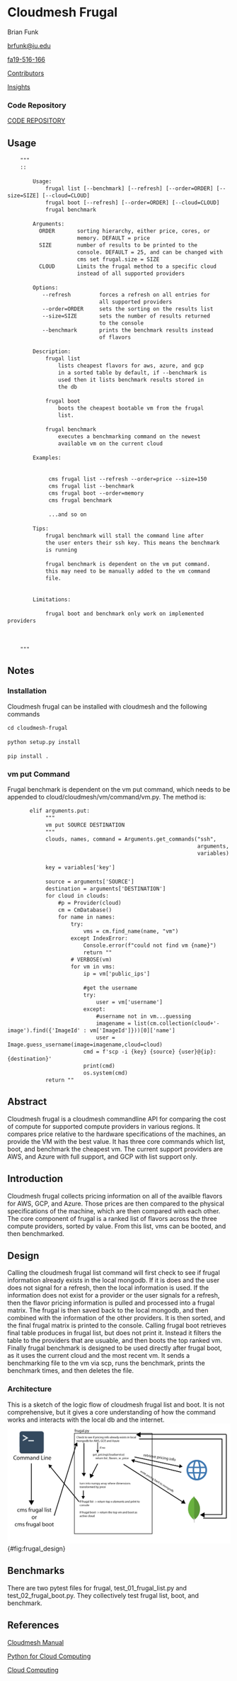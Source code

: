 # Cloudmesh Frugal

Brian Funk

brfunk@iu.edu

[fa19-516-166](https://github.com/cloudmesh-community/fa19-516-166)

[Contributors](https://github.com/cloudmesh-community/fa19-516-166/graphs/contributors)

[Insights](https://github.com/cloudmesh-community/fa19-516-166/pulse)

### Code Repository

[CODE REPOSITORY](https://github.com/cloudmesh/cloudmesh-frugal)

## Usage

        """
        ::

            Usage:
                frugal list [--benchmark] [--refresh] [--order=ORDER] [--size=SIZE] [--cloud=CLOUD]
                frugal boot [--refresh] [--order=ORDER] [--cloud=CLOUD]
                frugal benchmark

            Arguments:
              ORDER       sorting hierarchy, either price, cores, or
                          memory. DEFAULT = price
              SIZE        number of results to be printed to the
                          console. DEFAULT = 25, and can be changed with
                          cms set frugal.size = SIZE
              CLOUD       Limits the frugal method to a specific cloud
                          instead of all supported providers

            Options:
               --refresh         forces a refresh on all entries for
                                 all supported providers
               --order=ORDER     sets the sorting on the results list
               --size=SIZE       sets the number of results returned
                                 to the console
               --benchmark       prints the benchmark results instead
                                 of flavors

            Description:
                frugal list
                    lists cheapest flavors for aws, azure, and gcp
                    in a sorted table by default, if --benchmark is
                    used then it lists benchmark results stored in
                    the db

                frugal boot
                    boots the cheapest bootable vm from the frugal
                    list.

                frugal benchmark
                    executes a benchmarking command on the newest
                    available vm on the current cloud

            Examples:


                 cms frugal list --refresh --order=price --size=150
                 cms frugal list --benchmark
                 cms frugal boot --order=memory
                 cms frugal benchmark

                 ...and so on

            Tips:
                frugal benchmark will stall the command line after
                the user enters their ssh key. This means the benchmark
                is running

                frugal benchmark is dependent on the vm put command.
                this may need to be manually added to the vm command
                file.


            Limitations:

                frugal boot and benchmark only work on implemented providers



        """
        
## Notes

### Installation

Cloudmesh frugal can be installed with cloudmesh and the following commands

```
cd cloudmesh-frugal

python setup.py install

pip install .
```

### vm put Command

Frugal benchmark is dependent on the vm put command, which needs to be appended to cloud/cloudmesh/vm/command/vm.py. The method is:
```
       elif arguments.put:
            """
            vm put SOURCE DESTINATION
            """
            clouds, names, command = Arguments.get_commands("ssh",
                                                            arguments,
                                                            variables)

            key = variables['key']

            source = arguments['SOURCE']
            destination = arguments['DESTINATION']
            for cloud in clouds:
                #p = Provider(cloud)
                cm = CmDatabase()
                for name in names:
                    try:
                        vms = cm.find_name(name, "vm")
                    except IndexError:
                        Console.error(f"could not find vm {name}")
                        return ""
                    # VERBOSE(vm)
                    for vm in vms:
                        ip = vm['public_ips']

                        #get the username
                        try:
                            user = vm['username']
                        except:
                            #username not in vm...guessing
                            imagename = list(cm.collection(cloud+'-image').find({'ImageId' : vm['ImageId']}))[0]['name']
                            user = Image.guess_username(image=imagename,cloud=cloud)
                        cmd = f'scp -i {key} {source} {user}@{ip}:{destination}'
                        print(cmd)
                        os.system(cmd)
            return ""
```

## Abstract

Cloudmesh frugal is a cloudmesh commandline API for comparing the cost of compute for supported compute providers in various regions.
It compares price relative to the hardware specifications of the machines, an provide the VM with the best value. It has three core
commands which list, boot, and benchmark the cheapest vm. The current support providers are AWS, and Azure with full support, and GCP 
with list support only. 


## Introduction

Cloudmesh frugal collects pricing information on all of the availble flavors for AWS, GCP, and Azure. Those prices are then
compared to the physical specifications of the machine, which are then compared with each other. The core component of frugal is a
ranked list of flavors across the three compute providers, sorted by value. From this list, vms can be booted, and then benchmarked. 


## Design

Calling the cloudmesh frugal list command will first check to see if frugal information already exists in the local mongodb. If it is
does and the user does not signal for a refresh, then the local information is used. If the information does not exist for a provider
or the user signals for a refresh, then the flavor pricing information is pulled and processed into a frugal matrix. The frugal
is then saved back to the local mongodb, and then combined with the information of the other providers. It is then sorted, and the 
final frugal matrix is printed to the console. Calling frugal boot retrieves final table produces in frugal list, but does not
print it. Instead it filters the table to the providers that are usuable, and then boots the top ranked vm. Finally frugal benchmark
is designed to be used directly after frugal boot, as it uses the current cloud and the most recent vm. It sends a benchmarking file
to the vm via scp, runs the benchmark, prints the benchmark times, and then deletes the file.

### Architecture

This is a sketch of the logic flow of cloudmesh frugal list and boot. It is not comprehensive, but it gives a core understanding
of how the command works and interacts with the local db and the internet.
![Very rough architecture/design diagram](images/frugal_design.png){#fig:frugal_design}


## Benchmarks

There are two pytest files for frugal, test_01_frugal_list.py and test_02_frugal_boot.py. They collectively test frugal list, boot,
and benchmark.

## References

[Cloudmesh Manual](https://cloudmesh.github.io/cloudmesh-manual/index.html)

[Python for Cloud Computing](https://laszewski.github.io/book/python/)

[Cloud Computing](https://laszewski.github.io/book/cloud/)

